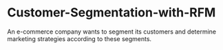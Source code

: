 # Customer-Segmentation-with-RFM

An e-commerce company wants to segment its customers and determine marketing strategies according to these segments.
